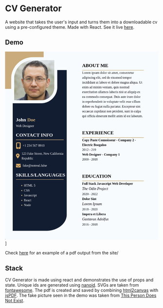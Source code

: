 

# CV Generator

A website that takes the user's input and turns them into a downloadable cv using a pre-configured theme. Made with React. See it live [here](https://bofmar.github.io/cv-generator/).

## Demo
![demo](./src/images/demo.png)]

Check [here](./pdf-example.pdf) for an example of a pdf output from the site/

## Stack
CV Generator is made using react and demonstrates the use of props and state.
Unique ids are generated using [nanoid](https://www.npmjs.com/package/nanoid). 
SVGs are taken from [fontawesome](https://fontawesome.com/).
The pdf is created and saved by combining [html2canvas](https://html2canvas.hertzen.com/) with [jsPDF](https://www.npmjs.com/package/jspdf).
The fake picture seen in the demo was taken from [This Person Does Not Exist](https://thispersondoesnotexist.com/).